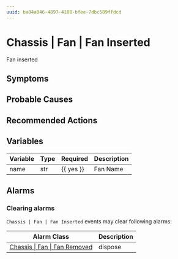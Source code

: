 ```yaml
---
uuid: ba84a846-4897-4108-bfee-7dbc589ffdcd
---
```

# Chassis | Fan | Fan Inserted

Fan inserted

## Symptoms

## Probable Causes

## Recommended Actions

## Variables

Variable | Type | Required | Description
--- | --- | --- | ---
name | str | {{ yes }} | Fan Name

## Alarms

### Clearing alarms

`Chassis | Fan | Fan Inserted` events may clear following alarms:

Alarm Class | Description
--- | ---
[Chassis \| Fan \| Fan Removed](../../../alarm-classes/chassis/fan/fan-removed.md) | dispose
